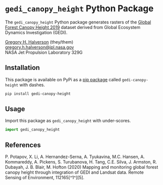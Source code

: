 # `gedi_canopy_height` Python Package

The `gedi_canopy_height` Python package generates rasters of the [Global Forest Canopy Height 2019](https://glad.umd.edu/dataset/gedi/) dataset derived from Global Ecosystem Dynamics Investigation (GEDI).

[Gregory H. Halverson](https://github.com/gregory-halverson-jpl) (they/them)<br>
[gregory.h.halverson@jpl.nasa.gov](mailto:gregory.h.halverson@jpl.nasa.gov)<br>
NASA Jet Propulsion Laboratory 329G

## Installation

This package is available on PyPi as a [pip package](https://pypi.org/project/gedi-canopy-height/) called `gedi-canopy-height` with dashes.

```bash
pip install gedi-canopy-height
```

## Usage

Import this package as `gedi_canopy_height` with under-scores.

```python
import gedi_canopy_height
```

## References

P. Potapov, X. Li, A. Hernandez-Serna, A. Tyukavina, M.C. Hansen, A. Kommareddy, A. Pickens, S. Turubanova, H. Tang, C.E. Silva, J. Armston, R. Dubayah, J. B. Blair, M. Hofton (2020) Mapping and monitoring global forest canopy height through integration of GEDI and Landsat data. Remote Sensing of Environment, 112165[^1^][5].

